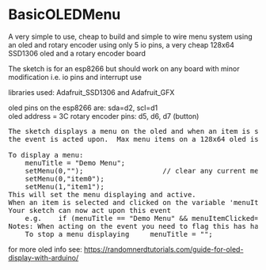 # BasicOLEDMenu

A very simple to use, cheap to build and simple to wire menu system using an oled and rotary encoder
using only 5 io pins, a very cheap 128x64 SSD1306 oled and a rotary encoder board

The sketch is for an esp8266 but should work on any board with minor modification
i.e. io pins and interrupt use

libraries used: Adafruit_SSD1306 and Adafruit_GFX


oled pins on the esp8266 are:  sda=d2, scl=d1    
oled address = 3C 
rotary encoder pins: d5, d6, d7 (button)

<pre>
The sketch displays a menu on the oled and when an item is selected it sets a flag and waits until
the event is acted upon.  Max menu items on a 128x64 oled is four.

To display a menu:
    menuTitle = "Demo Menu";   
    setMenu(0,"");                   // clear any current menu items
    setMenu(0,"item0");
    setMenu(1,"item1");
This will set the menu displaying and active.
When an item is selected and clicked on the variable 'menuItemClicked' is set to the menu item number (between 0 and 3)
Your sketch can now act upon this event   
    e.g.    if (menuTitle == "Demo Menu" && menuItemClicked==0) {
Notes: When acting on the event you need to flag this has happened with        menuItemClicked=100;
    To stop a menu displaying     menuTitle = "";
</pre>


for more oled info see: https://randomnerdtutorials.com/guide-for-oled-display-with-arduino/

